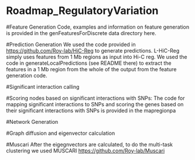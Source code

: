 # Roadmap_RegulatoryVariation

#Feature Generation
Code, examples and information on feature generation is provided in the genFeaturesForDiscrete data directory here.

#Prediction Generation
We used the code provided in https://github.com/Roy-lab/HiC-Reg to generate predictions.
L-HiC-Reg simply uses features from 1 Mb regions as input into Hi-C reg. 
We used the code in generateLocalPredictions (see README there) to extract the features in a 1 Mb region from the whole of the output from the feature generation code.

#Significant interaction calling

#Scoring nodes based on significant interactions with SNPs: The code for mapping significant interactions to SNPs and scoring the genes based on their significant interactions with SNPs is provided in the mapregionpa

#Network Generation

#Graph diffusion and eigenvector calculation

#Muscari
After the eigegnvectors are calculated, to do the multi-task clustering we used MUSCARI
https://github.com/Roy-lab/Muscari
